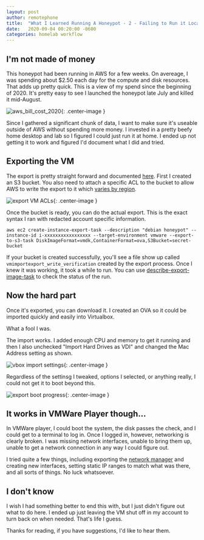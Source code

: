 ```yaml
---
layout: post
author: remotephone
title:  "What I Learned Running A Honeypot - 2 - Failing to Run it Locally"
date:   2020-09-04 00:20:00 -0600
categories: homelab workflow
---
```


## I'm not made of money

This honeypot had been running in AWS for a few weeks. On avereage, I was spending about $2.50 each day for the compute and disk resources. That adds up pretty quick. This is a view of my spend since the beginning of 2020. It's pretty easy to see I launched the honeypot late July and killed it mid-August.

![aws_bill_cost_2020]({{site.url}}/images/aws_bill_cost_2020.png){: .center-image }

Since I gathered a significant chunk of data, I want to make sure it's useable outside of AWS without spending more money. I invested in a pretty beefy home desktop and lab so I figured I could just run it at home. I ended up not getting it to work and figured I'd document what I did and tried. 

## Exporting the VM

The export is pretty straight forward and documented [here](https://docs.aws.amazon.com/vm-import/latest/userguide/vmexport.html). First I created an S3 bucket. You also need to attach a specific ACL to the bucket to allow AWS to write the export to it which [varies by region](https://docs.aws.amazon.com/vm-import/latest/userguide/vmexport.html#vmexport-prerequisites).

![export VM ACLs]({{site.url}}/images/export_acl.png){: .center-image }

Once the bucket is ready, you can do the actual export. This is the exact syntax I ran with redacted account specific information.

~~~
aws ec2 create-instance-export-task --description "debian honeypot" --instance-id i-xxxxxxxxxxxxxxxxx --target-environment vmware --export-to-s3-task DiskImageFormat=vmdk,ContainerFormat=ova,S3Bucket=secret-bucket
~~~

If your bucket is created successfully, you'll see a file show up called `vmimportexport_write_verification` created by the export process. Once I knew it was working, it took a while to run. You can use [describe-export-image-task](https://docs.aws.amazon.com/cli/latest/reference/ec2/describe-export-image-tasks.html) to check the status of the run. 


## Now the hard part

Once it's exported, you can download it. I created an OVA so it could be imported quickly and easily into Virtualbox. 

What a fool I was. 

The import works. I added enough CPU and memory to get it running and then I also unchecked "Import Hard Drives as VDI" and changed the Mac Address setting as shown. 

![vbox import settings]({{site.url}}/images/vbox_import_settings.png){: .center-image }

Regardless of the settinsg I tweaked, options I selected, or anything really, I could not get it to boot beyond this. 

![export boot progress]({{site.url}}/images/export_boot_progress.png){: .center-image }

## It works in VMWare Player though... 

In VMWare player, I could boot the system, the disk passes the check, and I could get to a terminal to log in. Once I logged in, however, networking is clearly broken. I was missing network interfaces, unable to bring them up, unable to get a network connection in any way I could figure out. 

I tried quite a few things, including exporting the [network manager](https://www.eightforums.com/threads/how-to-add-the-virtual-network-editor-to-vmware-player.5137/) and creating new interfaces, setting static IP ranges to match what was there, and all sorts of things. No luck whatsoever. 


## I don't know

I wish I had something better to end this with, but I just didn't figure out what to do here. I ended up just leaving the VM shut off in my account to turn back on when needed. That's life I guess. 

Thanks for reading, if you have suggestions, I'd like to hear them. 